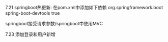 7.21
springboot热更新:
在pom.xml中添加如下依赖
<dependency>
	<groupId>org.springframework.boot</groupId>
	<artifactId>spring-boot-devtools</artifactId>
	<optional>true</optional>
</dependency>

springboot接受请求参数/springboot中使用MVC

7.23
添加登录和用户新增
